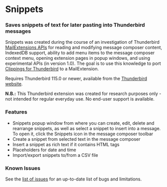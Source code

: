 # Snippets
### Saves snippets of text for later pasting into Thunderbird messages

Snippets was created during the course of an investigation of
Thunderbird [MailExtensions APIs](https://thunderbird-webextensions.readthedocs.io/en/latest/index.html) for reading and modifying message composer content, IndexedDB support, ability to add menu items to the message composer context menu, opening extension pages in popup windows, and using experimental APIs (in version 1.0).  The goal is to use this knowledge to port [Clippings for Thunderbird](https://github.com/aecreations/clippings-tb) to a MailExtension.

Requires Thunderbird 115.0 or newer, available from the [Thunderbird website](https://www.thunderbird.net/).

**N.B.:** This Thunderbird extension was created for research purposes only - not intended for regular everyday use.  No end-user support is available.

### Features

- Snippets popup window from where you can create, edit, delete and rearrange snippets, as well as select a snippet to insert into a message. To open it, click the Snippets icon in the message composer toolbar
- Create a snippet from selected text in the message composer
- Insert a snippet as rich text if it contains HTML tags
- Placeholders for date and time
- Import/export snippets to/from a CSV file

### Known Issues

See the [list of issues](https://github.com/aecreations/snippets/issues) for an up-to-date list of bugs and limitations.
